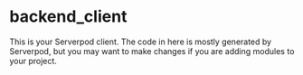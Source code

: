 # backend_client

This is your Serverpod client. The code in here is mostly generated by
Serverpod, but you may want to make changes if you are adding modules to your
project.
